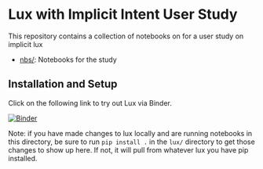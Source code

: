 # Lux with Implicit Intent User Study

This repository contains a collection of notebooks on for a user study on implicit lux

- [nbs/](https://github.com/willeppy/implicit-lux-user-study/tree/master/nbs): Notebooks for the study


## Installation and Setup

 Click on the following link to try out Lux via Binder.

[![Binder](https://mybinder.org/badge_logo.svg)](https://mybinder.org/v2/gh/willeppy/implicit-lux-user-study.git/HEAD)

Note: if you have made changes to lux locally and are running notebooks in this directory, be sure to run `pip install .` in the `lux/` directory to get those changes to show up here. If not, it will pull from whatever lux you have pip installed.